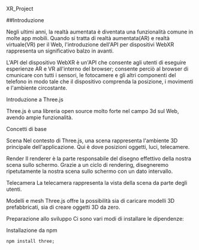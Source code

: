 XR_Project

##Introduzione

Negli ultimi anni, la realtà aumentata è diventata una funzionalità comune in molte app mobili.
Quando si tratta di realtà aumentata(AR) e realtà virtuale(VR) per il Web, l'introduzione dell'API per dispositivi WebXR rappresenta un significativo balzo in avanti.

L'API del dispositivo WebXR è un'API che consente agli utenti di eseguire esperienze AR e VR all'interno del browser; consente perciò al browser di cmunicare con tutti i sensori, le fotocamere e gli altri componenti del telefono in modo tale che il dispositivo comprenda la posizione, i movimenti e l'ambiente circostante.

Introduzione a Three.js

Three.js è una libreria open source molto forte nel campo 3d sul Web, avendo ampie funzionalità.

Concetti di base

Scena
Nel contesto di Three.js, una scena rappresenta l'ambiente 3D principale dell'applicazione.
Qui è dove posizioni oggetti, luci, telecamere.

Render
Il renderer è la parte responsabile del disegno effettivo della nostra scena sullo schermo.
Grazie a un ciclo di rendering, disegneremo ripetutamente la nostra scena sullo schermo con un dato intervallo.

Telecamera
La telecamera rappresenta la vista della scena da parte degli utenti.

Modelli e mesh
Three.js offre la possibilità sia di caricare modelli 3D prefabbricati, sia di creare oggetti 3D da zero.



Preparazione allo sviluppo
Ci sono vari modi di installare le dipendenze:

Installazione da npm
```
npm install three;
```
